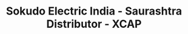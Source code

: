 ---
title: "Sokudo Electric India - Saurashtra Distributor - XCAP"
url: /jamnagar/sokudo-electric-india-saurashtra-distributor-xcap/
shop: motorcycle
---
